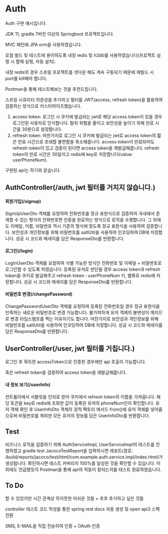 # Auth
Auth 구현 예시입니다.

JDK 11, gradle 7버전 이상의 Springboot 프로젝트입니다.

MVC 패턴에 JPA orm을 사용하였습니다.

로컬 빌드 및 테스트에 용이하도록 내장 redis 및 h2db를 사용하였습니다(프로젝트 실행 시 함께 실행, 자동 설치).

내장 redis의 경우 스프링 프로젝트를 셧다운 해도 계속 구동되기 때문에 재빌드 시 port를 kill해야 합니다.

Postman을 통해 테스트해보는 것을 추천드립니다.

스프링 시큐리티 의존성을 추가하고 필터를 JWT(access, refresh token)을 활용하여 검증하는 방식으로 커스터마이즈했습니다.

1. access token: 로그인 시 쿠키에 발급되는 jwt로 해당 access token이 있을 경우 로그인된 사용자로 인식합니다. 탈취 위험을 줄이고 보안성을 높이기 위해 만료 시간을 30분으로 설정합니다.
2. refresh token: 마찬가지로 로그인 시 쿠키에 발급되는 jwt로 access token의 짧은 만료 시간으로 초래할 불편함을 축소해줍니다. access token이 만료되어도 refresh token이 있고 검증이 된다면 access token을 재발급해줍니다. refresh token의 만료 시간은 30일이고 redis에 key로 저장합니다(value: userPhoneNum).

구현된 api는 하기와 같습니다.



## AuthController(/auth, jwt 필터를 거치지 않습니다.)

#### 회원가입(/signup)

SignUpUserDto 객체를 요청하여 전화번호를 정규 표현식으로 검증하여 국내에서 존재할 수 있는 형식의 전화번호면 인증을 완료하는 방식으로 로직을 수행합니다. 그 외에도 이메일, 이름, 비밀번호 역시 기존의 형식에 맞도록 정규 표현식을 사용하여 검증합니다. 보안성과 개인정보를 위해 비밀번호를 saltUtil을 사용하여 인코딩하여 DB에 저장합니다. 성공 시 코드와 메세지를 담은 ResponseDto를 반환합니다.

#### 로그인(/login)

LogInUserDto 객체를 요청하여 식별 가능한 방식인 전화번호 및 이메일 + 비밀번호로 로그인할 수 있도록 하였습니다. 등록된 유저로 판단될 경우 access token과 refresh token을 쿠키로 발급해주고 refresh token : userPhoneNum 키, 밸류로 redis에 저장합니다. 성공 시 코드와 메세지를 담은 ResponseDto를 반환합니다.

#### 비밀번호 변경(/changePassword)

ChangePasswordUserDto 객체를 요청하여 등록된 전화번호일 경우 정규 표현식을 만족하는 새로운 비밀번호로 변경 가능합니다. 불가피하게 유저 객체의 불변성이 깨지므로 변경 타임스탬프를 찍는 이유이기도 합니다. 마찬가지로 보안성과 개인정보를 위해 비밀번호를 saltUtil을 사용하여 인코딩하여 DB에 저장합니다. 성공 시 코드와 메세지를 담은 ResponseDto를 반환합니다.



## UserController(/user, jwt 필터를 거칩니다.)

로그인 후 획득한 accessToken으로 인증한 경우에만 api 호출이 가능합니다.

혹은 refresh token을 검증하여 access token을 재발급해줍니다.

#### 내 정보 보기(/userInfo)

컨트롤러에서 서블릿을 인자로 받아 쿠키에서 refresh token의 이름을 가져옵니다. 해당 토큰을 key로 redis에 조회한 값이 등록된 유저의 phoneNum인지 확인합니다. 유저 객체 확인 후 UserInfoDto 객체의 정적 팩토리 메서드 from()에 유저 객체를 넣어줌으로써 비밀번호를 제외한 모든 유저의 정보를 담은 UserInfoDto를 반환합니다.



## Test


비즈니스 로직을 검증하기 위해 AuthServiceImpl, UserServiceImpl의 테스트를 진행하였고 gradle test JacocoTestReport을 입력하시면 레포트(경로: /build/reports/jacoco/test/html/com.example.auth.service.impl/index.html)가 생성됩니다. 확인하시면 테스트 커버리지 100%를 달성한 것을 확인할 수 있습니다. 이외에도 언급했듯이 Postman을 통해 api의 작동이 잘되는지를 테스트 완료하였습니다.



## To Do

할 수 있었지만 시간 관계상 하지못한 아쉬운 것들 + 추후 추가하고 싶은 것들

controller 테스트 코드 작성을 통한 spring rest docs 자동 생성 및 open api3 스펙 전환

SMS, E-MAIL을 직접 전송하여 인증 + OAuth 인증
